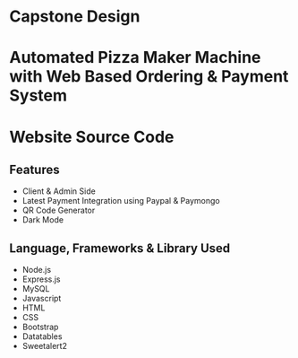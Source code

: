 # Capstone Design
# Automated Pizza Maker Machine with Web Based Ordering & Payment System

# Website Source Code

## Features
- Client & Admin Side
- Latest Payment Integration using Paypal & Paymongo
- QR Code Generator
- Dark Mode

## Language, Frameworks & Library Used
- Node.js
- Express.js
- MySQL
- Javascript
- HTML
- CSS
- Bootstrap
- Datatables
- Sweetalert2
